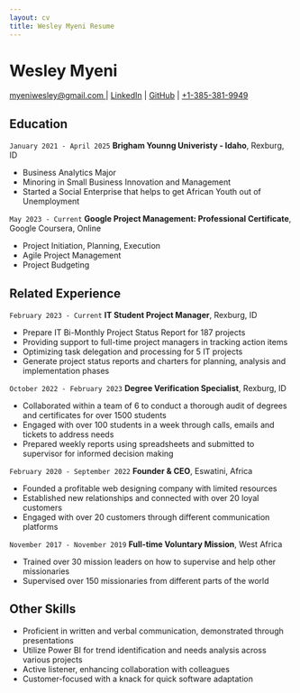 ```yaml
---
layout: cv
title: Wesley Myeni Resume
---
```

# Wesley Myeni


<div id="webaddress">
<a href="mailto:myeniwesley@gmail.com ">myeniwesley@gmail.com </a>
| <a href="www.linkedin.com/in/wesley-myeni-5a2008117">LinkedIn</a>
| <a href="https://github.com/myeniwesley/Myeni_Resume/blob/master/docs/index.md">GitHub</a>
| <a href="13853819949">+1-385-381-9949</a>
</div>

<!-- https://www.monique.tech/the-art-of-markdown -->

## Education

`January 2021 - April 2025`
__Brigham Younng Univeristy - Idaho__, Rexburg, ID

- Business Analytics Major
- Minoring in Small Business Innovation and Management
- Started a Social Enterprise that helps to get African Youth out of Unemployment

`May 2023 - Current`
__Google Project Management: Professional Certificate__, Google Coursera, Online

- Project Initiation, Planning, Execution
- Agile Project Management
- Project Budgeting 

## Related Experience

`February 2023 - Current`
__IT Student Project Manager__, Rexburg, ID

- Prepare IT Bi-Monthly Project Status Report for 187 projects 
- Providing support to full-time project managers in tracking action items 
- Optimizing task delegation and processing for 5 IT projects  
- Generate project status reports and charters for planning, analysis and implementation phases

`October 2022 - February 2023`
__Degree Verification Specialist__, Rexburg, ID

- Collaborated within a team of 6 to conduct a thorough audit of degrees and certificates for over 1500 students
- Engaged with over 100 students in a week through calls, emails and tickets to address needs
- Prepared weekly reports using spreadsheets and submitted to supervisor for informed decision making

`February 2020 - September 2022`
__Founder & CEO__, Eswatini, Africa

- Founded a profitable web designing company with limited resources
- Established new relationships and connected with over 20 loyal customers
- Engaged with over 20 customers through different communication platforms 

`November 2017 - November 2019`
__Full-time Voluntary Mission__, West Africa

- Trained over 30 mission leaders on how to supervise and help other missionaries
- Supervised over 150 missionaries from different parts of the world

## Other Skills

- Proficient in written and verbal communication, demonstrated through presentations
- Utilize Power BI for trend identification and needs analysis across various projects
- Active listener, enhancing collaboration with colleagues
- Customer-focused with a knack for quick software adaptation

<!-- ### Footer

Last updated: May 2013 -->


